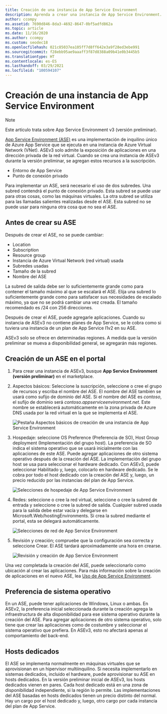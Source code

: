 ```yaml
---
title: Creación de una instancia de App Service Environment
description: Aprenda a crear una instancia de App Service Environment.
author: ccompy
ms.assetid: 7690d846-8da3-4692-8647-0bf5adfd862a
ms.topic: article
ms.date: 11/16/2020
ms.author: ccompy
ms.custom: seodec18
ms.openlocfilehash: 021c85037ea105ff7d8ff642e3a9f28ed3ebe991
ms.sourcegitcommit: f28ebb95ae9aaaff3f87d8388a09b41e0b3445b5
ms.translationtype: HT
ms.contentlocale: es-ES
ms.lasthandoff: 03/29/2021
ms.locfileid: "100594107"
---
```

# <a name="create-an-app-service-environment"></a>Creación de una instancia de App Service Environment

> [!NOTE]
> Este artículo trata sobre App Service Environment v3 (versión preliminar).
> 

[App Service Environment (ASE)][Intro] es una implementación de inquilino único de Azure App Service que se ejecuta en una instancia de Azure Virtual Network (VNet).  ASEv3 solo admite la exposición de aplicaciones en una dirección privada de la red virtual. Cuando se crea una instancia de ASEv3 durante la versión preliminar, se agregan estos recursos a la suscripción.

- Entorno de App Service
- Punto de conexión privado

Para implementar un ASE, será necesario el uso de dos subredes.  Una subred contendrá el punto de conexión privado.  Esta subred se puede usar para otras cosas, como las máquinas virtuales.  La otra subred se utiliza para las llamadas salientes realizadas desde el ASE.  Esta subred no se puede usar para ninguna otra cosa que no sea el ASE. 

## <a name="before-you-create-your-ase"></a>Antes de crear su ASE

Después de crear el ASE, no se puede cambiar:

- Location
- Subscription
- Resource group
- Instancia de Azure Virtual Network (red virtual) usada
- Subredes usadas
- Tamaño de la subred
- Nombre del ASE

La subred de salida debe ser lo suficientemente grande como para contener el tamaño máximo al que se escalará el ASE. Elija una subred lo suficientemente grande como para satisfacer sus necesidades de escalado máximo, ya que no se podrá cambiar una vez creada. El tamaño recomendado es /24 con 256 direcciones.

Después de crear el ASE, puede agregarle aplicaciones. Cuando su instancia de ASEv3 no contiene planes de App Service, se le cobra como si tuviera una instancia de un plan de App Service I1v2 en su ASE.  

ASEv3 solo se ofrece en determinadas regiones. A medida que la versión preliminar se mueva a disponibilidad general, se agregarán más regiones. 

## <a name="creating-an-ase-in-the-portal"></a>Creación de un ASE en el portal

1. Para crear una instancia de ASEv3, busque **App Service Environment (versión preliminar)** en el marketplace.  
2. Aspectos básicos:  Seleccione la suscripción, seleccione o cree el grupo de recursos y escriba el nombre del ASE.  El nombre del ASE también se usará como sufijo de dominio del ASE.  Si el nombre del ASE es *contoso*, el sufijo de dominio será *contoso.appserviceenvironment.net*.  Este nombre se establecerá automáticamente en la zona privada de Azure DNS usada por la red virtual en la que se implementa el ASE. 

    ![Pestaña Aspectos básicos de creación de una instancia de App Service Environment](./media/creation/creation-basics.png)

3. Hospedaje: seleccione OS Preference (Preferencia de SO), Host Group deployment (Implementación del grupo host). La preferencia de SO indica el sistema operativo que se usará inicialmente con las aplicaciones de este ASE. Puede agregar aplicaciones de otro sistema operativo después de la creación del ASE. La implementación del grupo host se usa para seleccionar el hardware dedicado. Con ASEv3, puede seleccionar Habilitado y, luego, colocarlo en hardware dedicado. Se le cobra por todo el host dedicado con la creación del ASE y, luego, un precio reducido por las instancias del plan de App Service. 

    ![Selecciones de hospedaje de App Service Environment](./media/creation/creation-hosting.png)

4. Redes:  seleccione o cree la red virtual, seleccione o cree la subred de entrada y seleccione o cree la subred de salida. Cualquier subred usada para la salida debe estar vacía y delegarse en Microsoft.Web/hostingEnvironments. Si crea la subred mediante el portal, esta se delegará automáticamente.

    ![Selecciones de red de App Service Environment](./media/creation/creation-networking.png)

5. Revisión y creación; compruebe que la configuración sea correcta y seleccione Crear. El ASE tardará aproximadamente una hora en crearse. 

    ![Revisión y creación de App Service Environment](./media/creation/creation-review.png)

Una vez completada la creación del ASE, puede seleccionarlo como ubicación al crear las aplicaciones. Para más información sobre la creación de aplicaciones en el nuevo ASE, lea [Uso de App Service Environment][UsingASE].

## <a name="os-preference"></a>Preferencia de sistema operativo
En un ASE, puede tener aplicaciones de Windows, Linux o ambas. En ASEv2, la preferencia inicial seleccionada durante la creación agrega la infraestructura de alta disponibilidad para ese sistema operativo durante la creación del ASE. Para agregar aplicaciones de otro sistema operativo, solo tiene que crear las aplicaciones como de costumbre y seleccionar el sistema operativo que prefiera. En ASEv3, esto no afectará apenas al comportamiento del back-end.  

## <a name="dedicated-hosts"></a>Hosts dedicados
El ASE se implementa normalmente en máquinas virtuales que se aprovisionan en un hipervisor multiinquilino. Si necesita implementarlo en sistemas dedicados, incluido el hardware, puede aprovisionar su ASE en hosts dedicados. En la versión preliminar inicial de ASEv3, los hosts dedicados vienen en pares. Cada host dedicado está en una zona de disponibilidad independiente, si la región lo permite. Las implementaciones del ASE basadas en hosts dedicados tienen un precio distinto del normal. Hay un cargo por el host dedicado y, luego, otro cargo por cada instancia del plan de App Service.  

<!--Links-->
[Intro]: ./overview.md
[MakeASE]: ./creation.md
[ASENetwork]: ./networking.md
[UsingASE]: ./using.md
[UDRs]: ../../virtual-network/virtual-networks-udr-overview.md
[NSGs]: ../../virtual-network/network-security-groups-overview.md
[Pricing]: https://azure.microsoft.com/pricing/details/app-service/
[ARMOverview]: ../../azure-resource-manager/management/overview.md
[ConfigureSSL]: ../configure-ssl-certificate.md
[Kudu]: https://azure.microsoft.com/resources/videos/super-secret-kudu-debug-console-for-azure-web-sites/
[AppDeploy]: ../deploy-local-git.md
[ASEWAF]: app-service-app-service-environment-web-application-firewall.md
[AppGW]: ../../web-application-firewall/ag/ag-overview.md
[logalerts]: ../../azure-monitor/alerts/alerts-log.md
